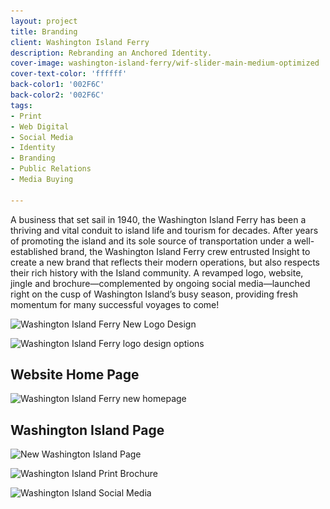 ```yaml
---
layout: project
title: Branding
client: Washington Island Ferry
description: Rebranding an Anchored Identity.
cover-image: washington-island-ferry/wif-slider-main-medium-optimized
cover-text-color: 'ffffff'
back-color1: '002F6C'
back-color2: '002F6C'
tags:
- Print
- Web Digital
- Social Media  
- Identity
- Branding
- Public Relations
- Media Buying

---
```


A business that set sail in 1940, the Washington Island Ferry has been a thriving and vital conduit to island life and tourism for decades. After years of promoting the island and its sole source of transportation under a well-established brand, the Washington Island Ferry crew entrusted Insight to create a new brand that reflects their modern operations, but also respects their rich history with the Island community. A revamped logo, website, jingle and brochure—complemented by ongoing social media—launched right on the cusp of Washington Island’s busy season, providing fresh momentum for many successful voyages to come!

<div class="images">
<img class="half first fit" data-aos="fade-up" data-featherlight="/img/projects/washington-island-ferry/wif-main-logo-spaced-sm-medium-optimized.jpg"
alt="Washington Island Ferry New Logo Design" src="/img/projects/washington-island-ferry/wif-main-logo-spaced-sm-medium-optimized.jpg"
srcset="/img/projects/washington-island-ferry/wif-main-logo-spaced-sm-medium-optimized-2400.jpg 2400w,
/img/projects/washington-island-ferry/wif-main-logo-spaced-sm-medium-optimized-1800.jpg 1800w,
/img/projects/washington-island-ferry/wif-main-logo-spaced-sm-medium-optimized-1200.jpg 1200w,
/img/projects/washington-island-ferry/wif-main-logo-spaced-sm-medium-optimized-900.jpg 900w,
/img/projects/washington-island-ferry/wif-main-logo-spaced-sm-medium-optimized-600.jpg 600w,
/img/projects/washington-island-ferry/wif-main-logo-spaced-sm-medium-optimized-400.jpg 400w" />

<img class="half last fit" data-aos="fade-up" data-featherlight="/img/projects/washington-island-ferry/wif-main-logo-options-sm-low-optimized.jpg"
alt="Washington Island Ferry logo design options" src="/img/projects/washington-island-ferry/wif-main-logo-options-sm-low-optimized.jpg"
srcset="/img/projects/washington-island-ferry/wif-main-logo-options-sm-low-optimized-2400.jpg 2400w,
/img/projects/washington-island-ferry/wif-main-logo-options-sm-low-optimized-1800.jpg 1800w,
/img/projects/washington-island-ferry/wif-main-logo-options-sm-low-optimized-1200.jpg 1200w,
/img/projects/washington-island-ferry/wif-main-logo-options-sm-low-optimized-900.jpg 900w,
/img/projects/washington-island-ferry/wif-main-logo-options-sm-low-optimized-600.jpg 600w,
/img/projects/washington-island-ferry/wif-main-logo-options-sm-low-optimized-400.jpg 400w" />

<div class="spacer"></div>

<div class="fill-back" data-aos="fade-up">
  <h2 data-aos="fade-up">Website Home Page</h2>
  <img data-aos="fade-up"
  alt="Washington Island Ferry new homepage" src="/img/projects/washington-island-ferry/washingtonIslandNewHomepageLow-optimized.jpg"
  srcset="/img/projects/washington-island-ferry/washingtonIslandNewHomepageLow-optimized-2400.jpg 2400w,
  /img/projects/washington-island-ferry/washingtonIslandNewHomepageLow-optimized-1800.jpg 1800w,
  /img/projects/washington-island-ferry/washingtonIslandNewHomepageLow-optimized-1200.jpg 1200w,
  /img/projects/washington-island-ferry/washingtonIslandNewHomepageLow-optimized-900.jpg 900w,
  /img/projects/washington-island-ferry/washingtonIslandNewHomepageLow-optimized-600.jpg 600w,
  /img/projects/washington-island-ferry/washingtonIslandNewHomepageLow-optimized-400.jpg 400w" />
</div>

<div class="fill-back" data-aos="fade-up">
  <h2 data-aos="fade-up">Washington Island Page</h2>
  <img data-aos="fade-up"
  alt="New Washington Island Page" src="/img/projects/washington-island-ferry/washingtonIslandPageLow-optimized.jpg"
  srcset="/img/projects/washington-island-ferry/washingtonIslandPageLow-optimized-2400.jpg 2400w,
  /img/projects/washington-island-ferry/washingtonIslandPageLow-optimized-1800.jpg 1800w,
  /img/projects/washington-island-ferry/washingtonIslandPageLow-optimized-1200.jpg 1200w,
  /img/projects/washington-island-ferry/washingtonIslandPageLow-optimized-900.jpg 900w,
  /img/projects/washington-island-ferry/washingtonIslandPageLow-optimized-600.jpg 600w,
  /img/projects/washington-island-ferry/washingtonIslandPageLow-optimized-400.jpg 400w" />
</div>

<div class="spacer"></div>

<img class="fit" data-aos="fade-up"
alt="Washington Island Print Brochure" src="/img/projects/washington-island-ferry/wif-brochure-medium-optimized.jpg"
srcset="/img/projects/washington-island-ferry/wif-brochure-medium-optimized-2400.jpg 2400w,
/img/projects/washington-island-ferry/wif-brochure-medium-optimized-1800.jpg 1800w,
/img/projects/washington-island-ferry/wif-brochure-medium-optimized-1200.jpg 1200w,
/img/projects/washington-island-ferry/wif-brochure-medium-optimized-900.jpg 900w,
/img/projects/washington-island-ferry/wif-brochure-medium-optimized-600.jpg 600w,
/img/projects/washington-island-ferry/wif-brochure-medium-optimized-400.jpg 400w" />

<div class="spacer"></div>

<img class="fit" data-aos="fade-up"
alt="Washington Island Social Media" src="/img/projects/washington-island-ferry/wif-socialmedia-examples-medium-optimized.jpg"
srcset="/img/projects/washington-island-ferry/wif-socialmedia-examples-medium-optimized-2400.jpg 2400w,
/img/projects/washington-island-ferry/wif-socialmedia-examples-medium-optimized-1800.jpg 1800w,
/img/projects/washington-island-ferry/wif-socialmedia-examples-medium-optimized-1200.jpg 1200w,
/img/projects/washington-island-ferry/wif-socialmedia-examples-medium-optimized-900.jpg 900w,
/img/projects/washington-island-ferry/wif-socialmedia-examples-medium-optimized-600.jpg 600w,
/img/projects/washington-island-ferry/wif-socialmedia-examples-medium-optimized-400.jpg 400w" />
</div>
